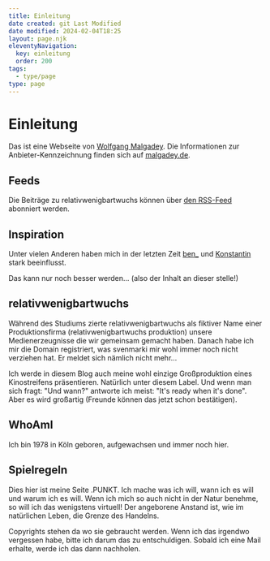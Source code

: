 ```yaml
---
title: Einleitung
date created: git Last Modified
date modified: 2024-02-04T18:25
layout: page.njk
eleventyNavigation:
  key: einleitung
  order: 200
tags:
  - type/page
type: page
---
```


# Einleitung

Das ist eine Webseite von [Wolfgang Malgadey](http://malgadey.de). Die Informationen zur Anbieter-Kennzeichnung finden sich auf [malgadey.de](http://malgadey.de/impressum).

## Feeds

Die Beiträge zu relativwenigbartwuchs können über [den RSS-Feed](http://www.relativwenigbartwuchs.de/feed.xml) abonniert werden.

## Inspiration

Unter vielen Anderen haben mich in der letzten Zeit [ben\_](http://www.anmutunddemut.de) und [Konstantin](http://www.konnexus.net) stark beeinflusst.

Das kann nur noch besser werden... (also der Inhalt an dieser stelle!)

## relativwenigbartwuchs

Während des Studiums zierte relativwenigbartwuchs als fiktiver Name einer Produktionsfirma (relativwenigbartwuchs produktion) unsere Medienerzeugnisse die wir gemeinsam gemacht haben. Danach habe ich mir die Domain registriert, was svenmarki mir wohl immer noch nicht verziehen hat. Er meldet sich nämlich nicht mehr...

Ich werde in diesem Blog auch meine wohl einzige Großproduktion eines Kinostreifens präsentieren. Natürlich unter diesem Label. Und wenn man sich fragt: "Und wann?" antworte ich meist: "It's ready when it's done". Aber es wird großartig (Freunde können das jetzt schon bestätigen).

## WhoAmI

Ich bin 1978 in Köln geboren, aufgewachsen und immer noch hier.

## Spielregeln

Dies hier ist meine Seite .PUNKT. Ich mache was ich will, wann ich es will und warum ich es will. Wenn ich mich so auch nicht in der Natur benehme, so will ich das wenigstens virtuell! Der angeborene Anstand ist, wie im natürlichen Leben, die Grenze des Handelns.

Copyrights stehen da wo sie gebraucht werden. Wenn ich das irgendwo vergessen habe, bitte ich darum das zu entschuldigen. Sobald ich eine Mail erhalte, werde ich das dann nachholen.

